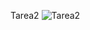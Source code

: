 Tarea2
![Tarea2](https://github.com/MMMariaJ/Tarea2/assets/169400008/af094106-b496-4760-8bd2-dbbc15e60055)
